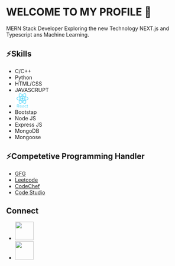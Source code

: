 ### <h1>WELCOME TO MY PROFILE 👋</h1>

MERN Stack Developer Exploring the new Technology NEXT.js and Typescript ans Machine Learning.

<h2>⚡Skills </h2>
<ul>
  <li>C/C++</li>
  <li>Python</li>
   <li>HTML/CSS</li>
  <li>JAVASCRUPT</li>
  <li> <img src="https://github.com/devicons/devicon/blob/master/icons/react/react-original-wordmark.svg" title="React" alt="React" width="40" height="40"/>&nbsp;</li>
  <li>Bootstap</li>
  <li>Node JS</li>
  <li>Express JS</li>
  <li>MongoDB</li>
  <li>Mongoose</li>
</ul>

<h2> ⚡Competetive Programming Handler</h2>
<ul>
<li> <a href="https://auth.geeksforgeeks.org/user/brskumar0102">GFG</a></li>
<li><a href="https://leetcode.com/brijesh_singh/">Leetcode</a></li>
<li><a href="https://www.codechef.com/users/brijesh_122004">CodeChef</a></li>
<li><a href="https://www.codingninjas.com/studio/profile/Brijesh_94ec">Code Studio</a></li>
  </ul>

  <h2>Connect</h2>
  <ul>
    <li> <a href="https://www.linkedin.com/in/brijesh-singh-456185228/"> <img width="50px" height="50px" text-aligh="center" src="https://th.bing.com/th/id/OIP.9kgaONTgEcLw-qGDYcHDRwHaHa?pid=ImgDet&rs=1"/> </a></li>
    <li> <a href="https://www.instagram.com/brijeshsingh5744/"><img width="50px" height="50px" text-aligh="center" src="https://th.bing.com/th/id/OIP.mdNMeNAxQL1gWv0U3KAe1gAAAA?pid=ImgDet&rs=1"/></a></li>
  </ul>
<!--
**brijesh2004/brijesh2004** is a ✨ _special_ ✨ repository because its `README.md` (this file) appears on your GitHub profile.

Here are some ideas to get you started:

- 🔭 I’m currently working on ...
- 🌱 I’m currently learning ...
- 👯 I’m looking to collaborate on ...
- 🤔 I’m looking for help with ...
- 💬 Ask me about ...
- 📫 How to reach me: ...
- 😄 Pronouns: ...
- ⚡ Fun fact: ...
-->
